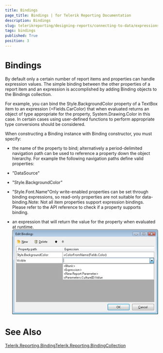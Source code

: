 ```yaml
---
title: Bindings
page_title: Bindings | for Telerik Reporting Documentation
description: Bindings
slug: telerikreporting/designing-reports/connecting-to-data/expressions/using-expressions/bindings
tags: bindings
published: True
position: 3
---
```


# Bindings



By default only a certain number of report items and properties can handle expression values. The simple binding between the other properties of a report item and an expression is accomplished by adding Binding objects to the Bindings collection.

For example, you can bind the Style.BackgroundColor property of a TextBox item to an expression (=Fields.CarColor) that when evaluated returns an object of type appropriate for the property, System.Drawing.Color in this case. In certain cases using user-defined functions to perform appropriate type conversions should be considered. 

When constructing a Binding instance with Binding constructor, you must specify:

* the name of the property to bind; alternatively a period-delimited 		  	navigation path can be used to reference a property down the object 		  	hierarchy. For example the following navigation paths define valid 		  	properties:

* "DataSource"

* "Style.BackgroundColor"

* "Style.Font.Name"Only write-enabled properties can be set through binding 			expressions, so read-only properties are not suitable for 			data-binding.Note: Not all item properties support expression bindings. 			Please refer to the API reference to check if a property  			supports binding.

* an expression that will return the value for the property when evaluated at runtime.  
  ![](images/UI/Bindings.png)

# See Also
[Telerik.Reporting.Binding](/reporting/api/Telerik.Reporting.Binding)[Telerik.Reporting.BindingCollection](/reporting/api/Telerik.Reporting.BindingCollection)
